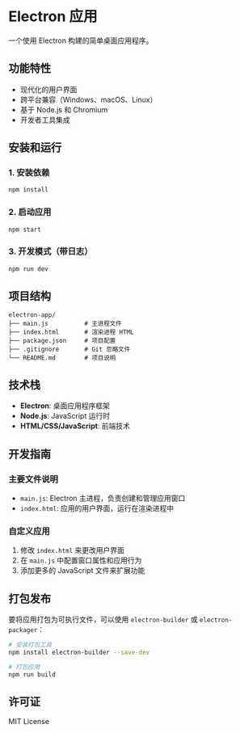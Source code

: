 # Electron 应用

一个使用 Electron 构建的简单桌面应用程序。

## 功能特性

- 现代化的用户界面
- 跨平台兼容（Windows、macOS、Linux）
- 基于 Node.js 和 Chromium
- 开发者工具集成

## 安装和运行

### 1. 安装依赖
```bash
npm install
```

### 2. 启动应用
```bash
npm start
```

### 3. 开发模式（带日志）
```bash
npm run dev
```

## 项目结构

```
electron-app/
├── main.js          # 主进程文件
├── index.html       # 渲染进程 HTML
├── package.json     # 项目配置
├── .gitignore       # Git 忽略文件
└── README.md        # 项目说明
```

## 技术栈

- **Electron**: 桌面应用程序框架
- **Node.js**: JavaScript 运行时
- **HTML/CSS/JavaScript**: 前端技术

## 开发指南

### 主要文件说明

- `main.js`: Electron 主进程，负责创建和管理应用窗口
- `index.html`: 应用的用户界面，运行在渲染进程中

### 自定义应用

1. 修改 `index.html` 来更改用户界面
2. 在 `main.js` 中配置窗口属性和应用行为
3. 添加更多的 JavaScript 文件来扩展功能

## 打包发布

要将应用打包为可执行文件，可以使用 `electron-builder` 或 `electron-packager`：

```bash
# 安装打包工具
npm install electron-builder --save-dev

# 打包应用
npm run build
```

## 许可证

MIT License
